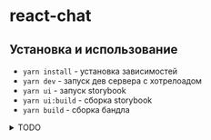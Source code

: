 # react-chat

## Установка и использование

- `yarn install` - установка зависимостей
- `yarn dev` - запуск дев сервера с хотрелоадом
- `yarn ui` - запуск storybook
- `yarn ui:build` - сборка storybook
- `yarn build` - сборка бандла

<details>
<summary>TODO</summary>

## Atoms

### Attachments

    - LightBox для Attachments images
    - FileDonwloader для Attachments file

### Babel

### Input

### Button

## Moleculs

### Messages

- isReaded
- isOwner
- Voice

### Dialogs

## Template

### Страница авторизации

### Страница регистрации

### Страница чата

</details>
